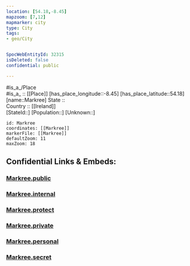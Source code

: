 ```yaml
---
location: [54.18,-8.45] 
mapzoom: [7,12] 
mapmarker: city 
type: City
tags:
- geo/City


SpocWebEntityId: 32315
isDeleted: false
confidential: public

---
```

#is_a_/Place  
#is_a_ :: [[Place]] 
[has_place_longitude::-8.45] 
[has_place_latitude::54.18] 
[name::Markree] 
State ::  
Country :: [[Ireland]]  
[StateId::] 
[Population::] 
[Unknown::] 


```leaflet
id: Markree
coordinates: [[Markree]] 
markerFile: [[Markree]] 
defaultZoom: 11 
maxZoom: 18
```


## Confidential Links & Embeds: 

### [Markree.public](/_public/\Earth\Continent\Europe\Europe~North\Ireland\Ireland,Provinces\Connacht\Sligo\CityMarkree.public.md) 

### [Markree.internal](/_internal/\Earth\Continent\Europe\Europe~North\Ireland\Ireland,Provinces\Connacht\Sligo\CityMarkree.internal.md) 

### [Markree.protect](/_protect/\Earth\Continent\Europe\Europe~North\Ireland\Ireland,Provinces\Connacht\Sligo\CityMarkree.protect.md) 

### [Markree.private](/_private/\Earth\Continent\Europe\Europe~North\Ireland\Ireland,Provinces\Connacht\Sligo\CityMarkree.private.md) 

### [Markree.personal](/_personal/\Earth\Continent\Europe\Europe~North\Ireland\Ireland,Provinces\Connacht\Sligo\CityMarkree.personal.md) 

### [Markree.secret](/_secret/\Earth\Continent\Europe\Europe~North\Ireland\Ireland,Provinces\Connacht\Sligo\CityMarkree.secret.md)

